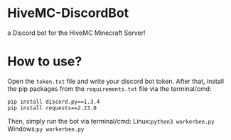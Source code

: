 # HiveMC-DiscordBot
a Discord bot for the HiveMC Minecraft Server!

# How to use?
Open the ```token.txt``` file and write your discord bot token.
After that, install the pip packages from the ```requirements.txt``` file via the terminal/cmd:

```
pip install discord.py==1.3.4
pip install requests==2.23.0
```

Then, simply run the bot via terminal/cmd:
Linux:```python3 workerbee.py```
Windows:```py workerbee.py```
